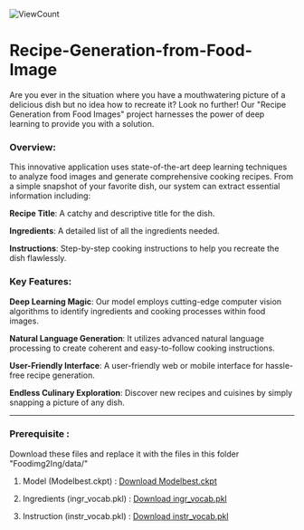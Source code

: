 ![ViewCount](https://views.whatilearened.today/views/github/navassherif98/Recipe-Generation-from-Food-Image.svg?cache=remove)

# Recipe-Generation-from-Food-Image



Are you ever in the situation where you have a mouthwatering picture of a delicious dish but no idea how to recreate it? Look no further! Our "Recipe Generation from Food Images" project harnesses the power of deep learning to provide you with a solution.

### Overview:

This innovative application uses state-of-the-art deep learning techniques to analyze food images and generate comprehensive cooking recipes. From a simple snapshot of your favorite dish, our system can extract essential information including:

**Recipe Title**: A catchy and descriptive title for the dish.

**Ingredients**: A detailed list of all the ingredients needed.

**Instructions**: Step-by-step cooking instructions to help you recreate the dish flawlessly.

### Key Features:

**Deep Learning Magic**: Our model employs cutting-edge computer vision algorithms to identify ingredients and cooking processes within food images.

**Natural Language Generation**: It utilizes advanced natural language processing to create coherent and easy-to-follow cooking instructions.

**User-Friendly Interface**: A user-friendly web or mobile interface for hassle-free recipe generation.

**Endless Culinary Exploration**: Discover new recipes and cuisines by simply snapping a picture of any dish.

---

### Prerequisite :
Download these files and replace it with the files in this folder "Foodimg2Ing/data/"

1. Model (Modelbest.ckpt) : [Download Modelbest.ckpt](https://dl.fbaipublicfiles.com/inversecooking/modelbest.ckpt)

2. Ingredients (ingr_vocab.pkl) : [Download ingr_vocab.pkl](https://dl.fbaipublicfiles.com/inversecooking/ingr_vocab.pkl)

3. Instruction (instr_vocab.pkl) : [Download instr_vocab.pkl](https://dl.fbaipublicfiles.com/inversecooking/instr_vocab.pkl)




